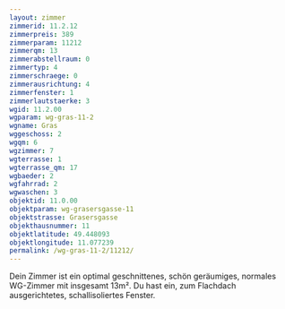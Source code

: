 ```yaml
---
layout: zimmer
zimmerid: 11.2.12
zimmerpreis: 389
zimmerparam: 11212
zimmerqm: 13
zimmerabstellraum: 0
zimmertyp: 4
zimmerschraege: 0
zimmerausrichtung: 4
zimmerfenster: 1
zimmerlautstaerke: 3
wgid: 11.2.00
wgparam: wg-gras-11-2
wgname: Gras
wggeschoss: 2
wgqm: 6
wgzimmer: 7
wgterrasse: 1
wgterrasse_qm: 17
wgbaeder: 2
wgfahrrad: 2
wgwaschen: 3
objektid: 11.0.00
objektparam: wg-grasersgasse-11
objektstrasse: Grasersgasse
objekthausnummer: 11
objektlatitude: 49.448093
objektlongitude: 11.077239
permalink: /wg-gras-11-2/11212/
---
```

Dein Zimmer ist ein optimal geschnittenes, schön geräumiges, normales WG-Zimmer mit insgesamt 13m². Du hast ein, zum Flachdach ausgerichtetes, schallisoliertes Fenster. 